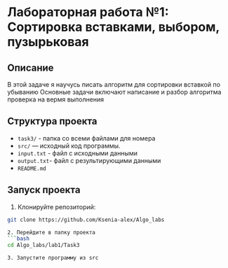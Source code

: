 # Лабораторная работа №1: Сортировка вставками, выбором, пузырьковая

## Описание
В этой задаче я научусь писать алгоритм для сортировки вставкой по убыванию
Основные задачи включают написание и разбор алгоритма 
проверка на вермя выполнения

## Структура проекта
- `task3/` - папка со всеми файлами для номера
- `src/` — исходный код программы.
- `input.txt` - файл с исходными данными
- `output.txt`- файл с результирующими данными
- `README.md`


## Запуск проекта
1. Клонируйте репозиторий:
```bash
git clone https://github.com/Ksenia-alex/Algo_labs

2. Перейдите в папку проекта
```bash
cd Algo_labs/lab1/Task3

3. Запустите программу из src
